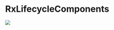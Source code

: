 # RxLifecycleComponents
<a href="http://www.methodscount.com/?lib=com.github.skedgo%3ARxLifecycleComponents%3Av1.0"><img src="https://img.shields.io/badge/Methods and size-125 | 16 KB-e91e63.svg"/></a>

